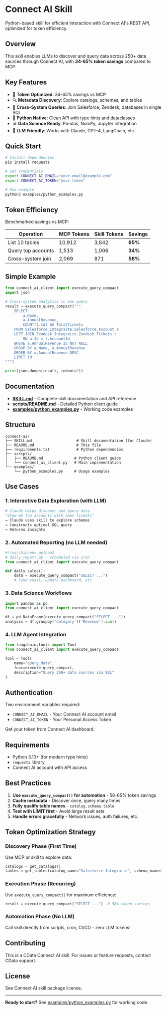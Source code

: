 # Connect AI Skill

Python-based skill for efficient interaction with Connect AI's REST API, optimized for token efficiency.

## Overview

This skill enables LLMs to discover and query data across 250+ data sources through Connect AI, with **34-65% token savings** compared to MCP.

## Key Features

- 🚀 **Token Optimized**: 34-65% savings vs MCP
- 🔍 **Metadata Discovery**: Explore catalogs, schemas, and tables
- 💾 **Cross-System Queries**: Join Salesforce, Zendesk, databases in single SQL
- 🐍 **Python Native**: Clean API with type hints and dataclasses
- 📊 **Data Science Ready**: Pandas, NumPy, Jupyter integration
- 🤖 **LLM Friendly**: Works with Claude, GPT-4, LangChain, etc.

## Quick Start

```bash
# Install dependencies
pip install requests

# Set credentials
export CONNECT_AI_EMAIL="your-email@example.com"
export CONNECT_AI_TOKEN="your-token"

# Run example
python3 examples/python_examples.py
```

## Token Efficiency

Benchmarked savings vs MCP:

| Operation | MCP Tokens | Skill Tokens | Savings |
|-----------|------------|--------------|---------|
| List 10 tables | 10,912 | 3,842 | **65%** |
| Query top accounts | 1,513 | 1,006 | **34%** |
| Cross-system join | 2,069 | 871 | **58%** |

## Simple Example

```python
from connect_ai_client import execute_query_compact
import json

# Cross-system analytics in one query
result = execute_query_compact("""
    SELECT
        a.Name,
        a.AnnualRevenue,
        COUNT(t.Id) AS TotalTickets
    FROM Salesforce_Integraite.Salesforce.Account a
    LEFT JOIN Zendesk_Integraite.Zendesk.Tickets t
        ON a.Id = t.AccountId
    WHERE a.AnnualRevenue IS NOT NULL
    GROUP BY a.Name, a.AnnualRevenue
    ORDER BY a.AnnualRevenue DESC
    LIMIT 10
""")

print(json.dumps(result, indent=2))
```

## Documentation

- **[SKILL.md](SKILL.md)** - Complete skill documentation and API reference
- **[scripts/README.md](scripts/README.md)** - Detailed Python client guide
- **[examples/python_examples.py](examples/python_examples.py)** - Working code examples

## Structure

```
connect-ai/
├── SKILL.md                    # Skill documentation (for Claude)
├── README.md                   # This file
├── requirements.txt            # Python dependencies
├── scripts/
│   ├── README.md              # Python client guide
│   └── connect_ai_client.py   # Main implementation
└── examples/
    └── python_examples.py     # Usage examples
```

## Use Cases

### 1. Interactive Data Exploration (with LLM)
```python
# Claude helps discover and query data
"Show me top accounts with open tickets"
→ Claude uses skill to explore schemas
→ Constructs optimal SQL query
→ Returns insights
```

### 2. Automated Reporting (no LLM needed)
```python
#!/usr/bin/env python3
# daily_report.py - scheduled via cron
from connect_ai_client import execute_query_compact

def daily_sales():
    data = execute_query_compact("SELECT ...")
    # Send email, update dashboard, etc.
```

### 3. Data Science Workflows
```python
import pandas as pd
from connect_ai_client import execute_query_compact

df = pd.DataFrame(execute_query_compact("SELECT ..."))
analysis = df.groupby('Category')['Revenue'].sum()
```

### 4. LLM Agent Integration
```python
from langchain.tools import Tool
from connect_ai_client import execute_query_compact

tool = Tool(
    name="query_data",
    func=execute_query_compact,
    description="Query 250+ data sources via SQL"
)
```

## Authentication

Two environment variables required:
- `CONNECT_AI_EMAIL` - Your Connect AI account email
- `CONNECT_AI_TOKEN` - Your Personal Access Token

Get your token from Connect AI dashboard.

## Requirements

- Python 3.10+ (for modern type hints)
- `requests` library
- Connect AI account with API access

## Best Practices

1. **Use `execute_query_compact()` for automation** - 58-65% token savings
2. **Cache metadata** - Discover once, query many times
3. **Fully qualify table names** - `catalog.schema.table`
4. **Test with LIMIT first** - Avoid large result sets
5. **Handle errors gracefully** - Network issues, auth failures, etc.

## Token Optimization Strategy

### Discovery Phase (First Time)
Use MCP or skill to explore data:
```python
catalogs = get_catalogs()
tables = get_tables(catalog_name="Salesforce_Integraite", schema_name="Salesforce")
```

### Execution Phase (Recurring)
Use `execute_query_compact()` for maximum efficiency:
```python
result = execute_query_compact("SELECT ...")  # 58% token savings
```

### Automation Phase (No LLM)
Call skill directly from scripts, cron, CI/CD - zero LLM tokens!

## Contributing

This is a CData Connect AI skill. For issues or feature requests, contact CData support.

## License

See Connect AI skill package license.

---

**Ready to start?** See [examples/python_examples.py](examples/python_examples.py) for working code.

